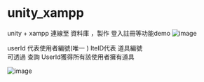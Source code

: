 # unity_xampp
 unity + xampp 連線至 資料庫 ，製作 登入註冊等功能demo
![image](https://user-images.githubusercontent.com/50354880/120175216-8b8a8400-c238-11eb-99d9-a13c989251a6.png)


userId 代表使用者編號(唯一 )  IteID代表 道具編號  
可透過 查詢 UserId獲得所有該使用者擁有道具

![image](https://user-images.githubusercontent.com/50354880/120174759-0901c480-c238-11eb-9b9f-6c3e20931edf.png)

